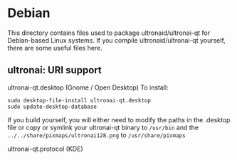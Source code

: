 
Debian
====================
This directory contains files used to package ultronaid/ultronai-qt
for Debian-based Linux systems. If you compile ultronaid/ultronai-qt yourself, there are some useful files here.

## ultronai: URI support ##


ultronai-qt.desktop  (Gnome / Open Desktop)
To install:

	sudo desktop-file-install ultronai-qt.desktop
	sudo update-desktop-database

If you build yourself, you will either need to modify the paths in
the .desktop file or copy or symlink your ultronai-qt binary to `/usr/bin`
and the `../../share/pixmaps/ultronai128.png` to `/usr/share/pixmaps`

ultronai-qt.protocol (KDE)


